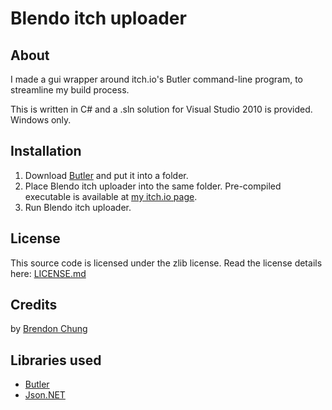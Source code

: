 ﻿# Blendo itch uploader

## About
I made a gui wrapper around itch.io's Butler command-line program, to streamline my build process.

This is written in C# and a .sln solution for Visual Studio 2010 is provided. Windows only.

## Installation
1. Download [Butler](https://fasterthanlime.itch.io/butler) and put it into a folder.
2. Place Blendo itch uploader into the same folder. Pre-compiled executable is available at [my itch.io page](https://blendogames.itch.io/blendo-itch-uploader).
3. Run Blendo itch uploader.

## License
This source code is licensed under the zlib license. Read the license details here: [LICENSE.md](https://github.com/blendogames/itch_butler_gui/blob/master/license.md)

## Credits
by [Brendon Chung](http://blendogames.com)

## Libraries used
- [Butler](https://github.com/itchio/butler)
- [Json.NET](https://www.newtonsoft.com/json)
